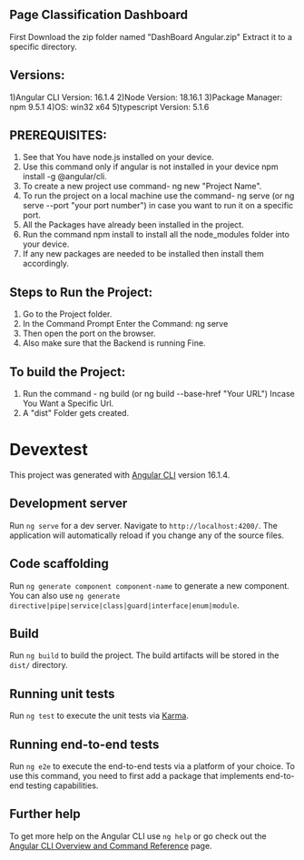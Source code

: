 ## Page Classification Dashboard

First Download the zip folder named "DashBoard Angular.zip"
Extract it to a specific directory.

## Versions:
1)Angular CLI Version: 16.1.4
2)Node Version: 18.16.1
3)Package Manager: npm 9.5.1
4)OS: win32 x64
5)typescript Version: 5.1.6

## PREREQUISITES:
1) See that You have node.js installed on your device.
2) Use this command only if angular is not installed in your device npm install -g @angular/cli.
3) To create a new project use command- ng new "Project Name".
4) To run the project on a local machine use the command- ng serve  (or ng serve --port "your port number") in case you want to run it on a specific port.
5) All the Packages have already been installed in the project.
6) Run the command npm install to install all the node_modules folder into your device.
6) If any new packages are needed to be installed then install them accordingly.

## Steps to Run the Project:
1) Go to the Project folder.
2) In the Command Prompt Enter the Command: ng serve
3) Then open the port on the browser.
4) Also make sure that the Backend is running Fine.

## To build the Project:
1) Run the command - ng build (or ng build --base-href "Your URL") Incase You Want a Specific Url.
2) A "dist" Folder gets created.

# Devextest

This project was generated with [Angular CLI](https://github.com/angular/angular-cli) version 16.1.4.

## Development server

Run `ng serve` for a dev server. Navigate to `http://localhost:4200/`. The application will automatically reload if you change any of the source files.

## Code scaffolding

Run `ng generate component component-name` to generate a new component. You can also use `ng generate directive|pipe|service|class|guard|interface|enum|module`.

## Build

Run `ng build` to build the project. The build artifacts will be stored in the `dist/` directory.

## Running unit tests

Run `ng test` to execute the unit tests via [Karma](https://karma-runner.github.io).

## Running end-to-end tests

Run `ng e2e` to execute the end-to-end tests via a platform of your choice. To use this command, you need to first add a package that implements end-to-end testing capabilities.

## Further help

To get more help on the Angular CLI use `ng help` or go check out the [Angular CLI Overview and Command Reference](https://angular.io/cli) page.
